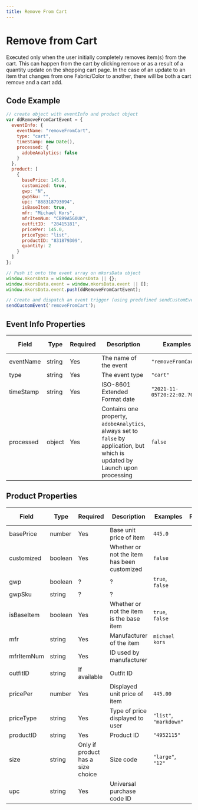 ```yaml
---
title: Remove From Cart
---
```


# Remove from Cart
Executed only when the user initially completely removes item(s) from the cart. This can happen from the cart by clicking remove or as a result of a quantity update on the shopping cart page. In the case of an update to an item that changes from one Fabric/Color to another, there will be both a cart remove and a cart add.

## Code Example

```javascript
// create object with eventInfo and product object
var ddRemoveFromCartEvent = {
  eventInfo: {
    eventName: "removeFromCart",
    type: "cart",
    timeStamp: new Date(),
    processed: {
      adobeAnalytics: false
    }
  },
  product: [
    {
      basePrice: 145.0,
      customized: true,
      gwp: "N",
      gwpSku: "",
      upc: "888318793094",
      isBaseItem: true,
      mfr: "Michael Kors",
      mfrItemNum: "CB99A5G0UK",
      outfitID:  "28415181",
      pricePer: 145.0,
      priceType: "list",
      productID: "831879309",
      quantity: 2
    }
  ]
};

// Push it onto the event array on mkorsData object
window.mkorsData = window.mkorsData || {};
window.mkorsData.event = window.mkorsData.event || [];
window.mkorsData.event.push(ddRemoveFromCartEvent);

// Create and dispatch an event trigger (using predefined sendCustomEvent function)
sendCustomEvent('removeFromCart');
```

## Event Info Properties
|Field|Type|Required|Description|Examples|Pattern|Min Length|Max Length|Min|Max|Multiple Of|
|-----|----|--------|-----------|--------|-------|----------|----------|---|---|-----------|
|eventName|string|Yes|The name of the event|`"removeFromCart"`|
|type|string|Yes|The event type|`"cart"`|
|timeStamp|string|Yes|ISO-8601 Extended Format date|`"2021-11-05T20:22:02.707Z"`|
|processed|object|Yes|Contains one property, `adobeAnalytics`, always set to `false` by application, but which is updated by Launch upon processing|`false`|

## Product Properties
|Field|Type|Required|Description|Examples|Pattern|Min Length|Max Length|Min|Max|Multiple Of|
|-----|----|-----------|--------|-------|----------|----------|---|---|-----------|---|
|basePrice|number|Yes|Base unit price of item|`445.0`|
|customized|boolean|Yes|Whether or not the item has been customized|`false`
|gwp|boolean|?|?|`true`, `false`
|gwpSku|string|?|?|
|isBaseItem|boolean|Yes|Whether or not the item is the base item|`true`, `false`|
|mfr|string|Yes|Manufacturer of the item|`michael kors`|
|mfrItemNum|string|Yes|ID used by manufacturer||
|outfitID|string|If available|Outfit ID|
|pricePer|number|Yes|Displayed unit price of item|`445.00`|
|priceType|string|Yes|Type of price displayed to user|`"list"`, `"markdown"`|
|productID|string|Yes|Product ID|`"4952115"`|
|size|string|Only if product has a size choice|Size code|`"large"`, `"12"`|
|upc|string|Yes|Universal purchase code ID|